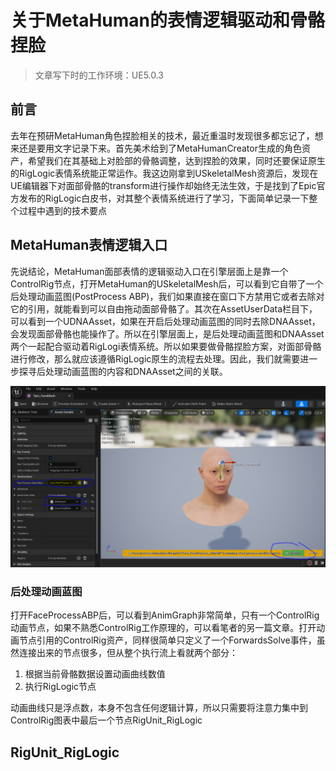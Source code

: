 # 关于MetaHuman的表情逻辑驱动和骨骼捏脸

> 文章写下时的工作环境：UE5.0.3 

## 前言
去年在预研MetaHuman角色捏脸相关的技术，最近重温时发现很多都忘记了，想来还是要用文字记录下来。首先美术给到了MetaHumanCreator生成的角色资产，希望我们在其基础上对脸部的骨骼调整，达到捏脸的效果，同时还要保证原生的RigLogic表情系统能正常运作。我这边刚拿到USkeletalMesh资源后，发现在UE编辑器下对面部骨骼的transform进行操作却始终无法生效，于是找到了Epic官方发布的RigLogic白皮书，对其整个表情系统进行了学习，下面简单记录一下整个过程中遇到的技术要点

## MetaHuman表情逻辑入口
先说结论，MetaHuman面部表情的逻辑驱动入口在引擎层面上是靠一个ControlRig节点，打开MetaHuman的USkeletalMesh后，可以看到它自带了一个后处理动画蓝图(PostProcess ABP)，我们如果直接在窗口下方禁用它或者去除对它的引用，就能看到可以自由拖动面部骨骼了。其次在AssetUserData栏目下，可以看到一个UDNAAsset，如果在开启后处理动画蓝图的同时去除DNAAsset，会发现面部骨骼也能操作了。所以在引擎层面上，是后处理动画蓝图和DNAAsset两个一起配合驱动着RigLogi表情系统。所以如果要做骨骼捏脸方案，对面部骨骼进行修改，那么就应该遵循RigLogic原生的流程去处理。因此，我们就需要进一步探寻后处理动画蓝图的内容和DNAAsset之间的关联。


![MetaHuman_1](MetaHuman/MetaHumanFace.png ':size=90%')

### 后处理动画蓝图
打开FaceProcessABP后，可以看到AnimGraph非常简单，只有一个ControlRig动画节点，如果不熟悉ControlRig工作原理的，可以看笔者的另一篇文章。打开动画节点引用的ControlRig资产，同样很简单只定义了一个ForwardsSolve事件，虽然连接出来的节点很多，但从整个执行流上看就两个部分：
1. 根据当前骨骼数据设置动画曲线数值
2. 执行RigLogic节点

动画曲线只是浮点数，本身不包含任何逻辑计算，所以只需要将注意力集中到ControlRig图表中最后一个节点RigUnit_RigLogic

## RigUnit_RigLogic
